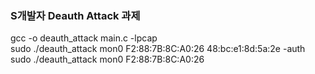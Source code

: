 ### S개발자 Deauth Attack 과제

gcc -o deauth_attack main.c -lpcap  
sudo ./deauth_attack mon0 F2:88:7B:8C:A0:26 48:bc:e1:8d:5a:2e -auth  
sudo ./deauth_attack mon0 F2:88:7B:8C:A0:26
